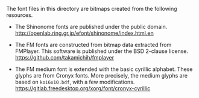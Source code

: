 The font files in this directory are bitmaps created from the following resources.

- The Shinonome fonts are published under the public domain.
  http://openlab.ring.gr.jp/efont/shinonome/index.html.en

- The FM fonts are constructed from bitmap data extracted from FMPlayer.
  This software is published under the BSD 2-clause license.
  https://github.com/takamichih/fmplayer

- The FM medium font is extended with the basic cyrillic alphabet.
  These glyphs are from Cronyx fonts. More precisely, the medium glyphs are based
  on `koi6x10.bdf`, with a few modifications.
  https://gitlab.freedesktop.org/xorg/font/cronyx-cyrillic
